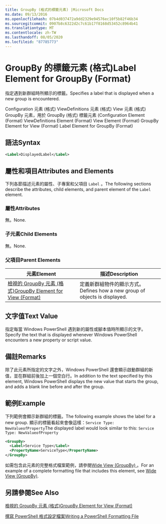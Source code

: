 ```yaml
---
title: GroupBy (格式的標籤元素) |Microsoft Docs
ms.date: 09/13/2016
ms.openlocfilehash: 07b4d037472a9dd2329e94576ec10f5b82f46b34
ms.sourcegitcommit: 0907b8c6322d2c7c61b17f8168d53452c8964b41
ms.translationtype: MT
ms.contentlocale: zh-TW
ms.lasthandoff: 08/05/2020
ms.locfileid: "87785773"
---
```

# <a name="label-element-for-groupby-format"></a><span data-ttu-id="68927-102">GroupBy 的標籤元素 (格式)</span><span class="sxs-lookup"><span data-stu-id="68927-102">Label Element for GroupBy (Format)</span></span>

<span data-ttu-id="68927-103">指定遇到新群組時所顯示的標籤。</span><span class="sxs-lookup"><span data-stu-id="68927-103">Specifies a label that is displayed when a new group is encountered.</span></span>

<span data-ttu-id="68927-104">Configuration 元素 (格式) ViewDefinitions 元素 (格式) View 元素 (格式) GroupBy 元素，用於 GroupBy (格式) 標籤元素 (</span><span class="sxs-lookup"><span data-stu-id="68927-104">Configuration Element (Format) ViewDefinitions Element (Format) View Element (Format) GroupBy Element for View (Format) Label Element for GroupBy (Format)</span></span>

## <a name="syntax"></a><span data-ttu-id="68927-105">語法</span><span class="sxs-lookup"><span data-stu-id="68927-105">Syntax</span></span>

```xml
<Label>DisplayedLabel</Label>
```

## <a name="attributes-and-elements"></a><span data-ttu-id="68927-106">屬性和項目</span><span class="sxs-lookup"><span data-stu-id="68927-106">Attributes and Elements</span></span>

<span data-ttu-id="68927-107">下列各節描述元素的屬性、子專案和父項目 `Label` 。</span><span class="sxs-lookup"><span data-stu-id="68927-107">The following sections describe the attributes, child elements, and parent element of the `Label` element.</span></span>

### <a name="attributes"></a><span data-ttu-id="68927-108">屬性</span><span class="sxs-lookup"><span data-stu-id="68927-108">Attributes</span></span>

<span data-ttu-id="68927-109">無。</span><span class="sxs-lookup"><span data-stu-id="68927-109">None.</span></span>

### <a name="child-elements"></a><span data-ttu-id="68927-110">子元素</span><span class="sxs-lookup"><span data-stu-id="68927-110">Child Elements</span></span>

<span data-ttu-id="68927-111">無。</span><span class="sxs-lookup"><span data-stu-id="68927-111">None.</span></span>

### <a name="parent-elements"></a><span data-ttu-id="68927-112">父項目</span><span class="sxs-lookup"><span data-stu-id="68927-112">Parent Elements</span></span>

|<span data-ttu-id="68927-113">元素</span><span class="sxs-lookup"><span data-stu-id="68927-113">Element</span></span>|<span data-ttu-id="68927-114">描述</span><span class="sxs-lookup"><span data-stu-id="68927-114">Description</span></span>|
|-------------|-----------------|
|[<span data-ttu-id="68927-115">檢視的 GroupBy 元素 (格式)</span><span class="sxs-lookup"><span data-stu-id="68927-115">GroupBy Element for View (Format)</span></span>](./groupby-element-for-view-format.md)|<span data-ttu-id="68927-116">定義新群組物件的顯示方式。</span><span class="sxs-lookup"><span data-stu-id="68927-116">Defines how a new group of objects is displayed.</span></span>|

## <a name="text-value"></a><span data-ttu-id="68927-117">文字值</span><span class="sxs-lookup"><span data-stu-id="68927-117">Text Value</span></span>

<span data-ttu-id="68927-118">指定每當 Windows PowerShell 遇到新的屬性或腳本值時所顯示的文字。</span><span class="sxs-lookup"><span data-stu-id="68927-118">Specify the text that is displayed whenever Windows PowerShell encounters a new property or script value.</span></span>

## <a name="remarks"></a><span data-ttu-id="68927-119">備註</span><span class="sxs-lookup"><span data-stu-id="68927-119">Remarks</span></span>

<span data-ttu-id="68927-120">除了此元素所指定的文字之外，Windows PowerShell 還會顯示啟動群組的新值，並在群組前後加上一個空白行。</span><span class="sxs-lookup"><span data-stu-id="68927-120">In addition to the text specified by this element, Windows PowerShell displays the new value that starts the group, and adds a blank line before and after the group.</span></span>

## <a name="example"></a><span data-ttu-id="68927-121">範例</span><span class="sxs-lookup"><span data-stu-id="68927-121">Example</span></span>

<span data-ttu-id="68927-122">下列範例會顯示新群組的標籤。</span><span class="sxs-lookup"><span data-stu-id="68927-122">The following example shows the label for a new group.</span></span> <span data-ttu-id="68927-123">顯示的標籤看起來會像這樣：`Service Type: NewValueofProperty`</span><span class="sxs-lookup"><span data-stu-id="68927-123">The displayed label would look similar to this: `Service Type: NewValueofProperty`</span></span>

```xml
<GroupBy>
  <Label>Service Type</Label>
  <PropertyName>ServiceType</PropertyName>
</GroupBy>

```

<span data-ttu-id="68927-124">如需包含此元素的完整格式檔案範例，請參閱[Wide View (GroupBy) ](./wide-view-groupby.md)。</span><span class="sxs-lookup"><span data-stu-id="68927-124">For an example of a complete formatting file that includes this element, see [Wide View (GroupBy)](./wide-view-groupby.md).</span></span>

## <a name="see-also"></a><span data-ttu-id="68927-125">另請參閱</span><span class="sxs-lookup"><span data-stu-id="68927-125">See Also</span></span>

[<span data-ttu-id="68927-126">檢視的 GroupBy 元素 (格式)</span><span class="sxs-lookup"><span data-stu-id="68927-126">GroupBy Element for View (Format)</span></span>](./groupby-element-for-view-format.md)

[<span data-ttu-id="68927-127">撰寫 PowerShell 格式設定檔案</span><span class="sxs-lookup"><span data-stu-id="68927-127">Writing a PowerShell Formatting File</span></span>](./writing-a-powershell-formatting-file.md)
